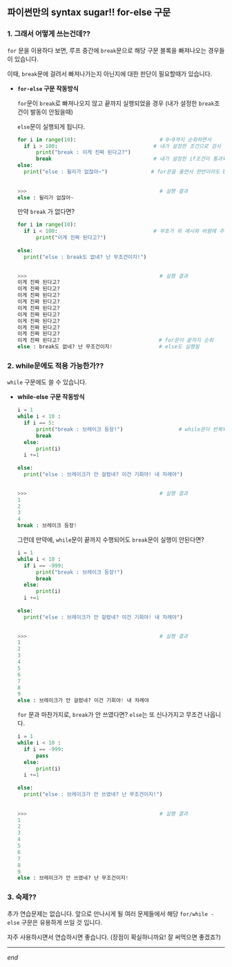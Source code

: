 ## 파이썬만의 syntax sugar!!   for-else 구문





### 1. 그래서 어떻게 쓰는건데??

`for` 문을 이용하다 보면, 루프 중간에 `break`문으로 해당 구문 블록을 빠져나오는 경우들이 있습니다.

이때, `break`문에 걸려서 빠져나가는지 아닌지에 대한 판단이 필요할때가 있습니다.



- **`for-else` 구문 작동방식**

  `for`문이 `break`로 빠져나오지 않고 끝까지 실행되었을 경우 (내가 설정한 `break`조건이 발동이 안됬을때) 

  `else`문이 실행되게 됩니다.

  ```python
  for i in range(10):                           # 0~9까지 순회하면서
  	if i > 100:                               # 내가 설정한 조건으로 검사
  		print("break : 이게 진짜 된다고?")              
  		break                                 # 내가 설정한 if조건이 통과되면? break
  else:
  	print("else : 될리가 없잖아~")              # for문을 돌면서 한번이라도 break 없이, 끝까지 수행된다면? 실행
                                                
      
  >>>                                           # 실행 결과
  else : 될리가 없잖아~
  ```

  

  만약 `break` 가 없다면?

  ```python
  for i in range(10):                          
  	if i < 100:                               # 부호가 위 예시와 바뀜에 주의   
  		print("이게 진짜 된다고?")              
                            
  else:
  	print("else : break도 없네? 난 무조건이지!")         
    
  
  >>>                                           # 실행 결과
  이게 진짜 된다고?
  이게 진짜 된다고?
  이게 진짜 된다고?
  이게 진짜 된다고?
  이게 진짜 된다고?
  이게 진짜 된다고?
  이게 진짜 된다고?
  이게 진짜 된다고?
  이게 진짜 된다고?
  이게 진짜 된다고?                                # for문이 끝까지 순회
  else : break도 없네? 난 무조건이지!               # else도 실행됨
  ```





### 2. while문에도 적용 가능한가??

`while` 구문에도 쓸 수 있습니다.



- **while-else 구문 작동방식**

  ```python
  i = 1
  while i < 10 :
  	if i == 5:
  		print("break : 브레이크 등장!")                  # while문이 반복되다가, break문이 실행되면??
  		break
  	else:
  		print(i)
  	i +=1
  	
  else:
  	print("else : 브레이크가 안 걸렸네? 이건 기회야! 내 차례야")
  
      
  >>>                                           # 실행 결과
  1
  2
  3
  4
  break : 브레이크 등장!
  ```

  그런데 만약에, `while`문이 끝까지 수행되어도 `break`문이 실행이 안된다면?

  ```python
  i = 1
  while i < 10 :
  	if i == -999:
  		print("break : 브레이크 등장!")
  		break
  	else:
  		print(i)
  	i +=1	
      
  else:
  	print("else : 브레이크가 안 걸렸네? 이건 기회야! 내 차례야")
  
      
  >>>                                           # 실행 결과
  1
  2
  3
  4
  5
  6
  7
  8
  9
  else : 브레이크가 안 걸렸네? 이건 기회야! 내 차례야
  ```

  `for` 문과 마찬가지로, `break`가 안 쓰였다면?  `else`는 또 신나가지고 무조건 나옵니다.

  ```python
  i = 1
  while i < 10 :
  	if i == -999:
  		pass
  	else:
  		print(i)
  	i +=1
  	
  else:
  	print("else : 브레이크가 안 쓰였네? 난 무조건이지!")
      
      
  >>>                                           # 실행 결과
  1
  2
  3
  4
  5
  6
  7
  8
  9
  else : 브레이크가 안 쓰였네? 난 무조건이지!
  ```

  





### 3. 숙제??

추가 연습문제는 없습니다. 앞으로 만나시게 될 여러 문제들에서 해당 `for/while - else` 구문은 유용하게 쓰일 것 입니다.

자주 사용하시면서 연습하시면 좋습니다. (장점이 확실하니까요! 잘 써먹으면 좋겠죠?)



---

*end*